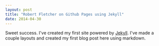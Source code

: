 ```yaml
---
layout: post
title: "Robert Fletcher on Github Pages using Jekyll"
date: 2014-04-30
---
```


Sweet success. I've created my first site powered by [Jekyll](http://jekyllrb.com). I've made a couple layouts and created my first blog post here using markdown.
